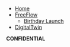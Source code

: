 - [Home](readme)
- [FreeFlow](strategy:freeflow) 
  - [Birthday Launch](strategy:ff_launch_june_2021)
- [DigitalTwin](threefold:digital_twin)

**CONFIDENTIAL**